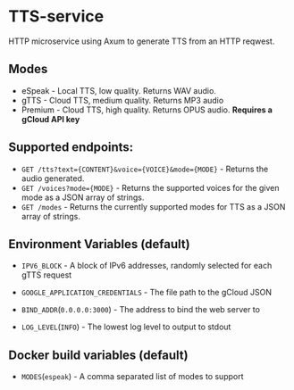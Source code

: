 # TTS-service

HTTP microservice using Axum to generate TTS from an HTTP reqwest.

## Modes
- eSpeak - Local TTS, low quality. Returns WAV audio.
- gTTS - Cloud TTS, medium quality. Returns MP3 audio
- Premium - Cloud TTS, high quality. Returns OPUS audio. **Requires a gCloud API key**

## Supported endpoints:
- `GET /tts?text={CONTENT}&voice={VOICE}&mode={MODE}` - Returns the audio generated. 
- `GET /voices?mode={MODE}` - Returns the supported voices for the given mode as a JSON array of strings.
- `GET /modes` - Returns the currently supported modes for TTS as a JSON array of strings.

## Environment Variables (default)
- `IPV6_BLOCK` - A block of IPv6 addresses, randomly selected for each gTTS request

- `GOOGLE_APPLICATION_CREDENTIALS` - The file path to the gCloud JSON

- `BIND_ADDR`(`0.0.0.0:3000`) - The address to bind the web server to

- `LOG_LEVEL`(`INFO`) - The lowest log level to output to stdout

## Docker build variables (default)
- `MODES`(`espeak`) - A comma separated list of modes to support
